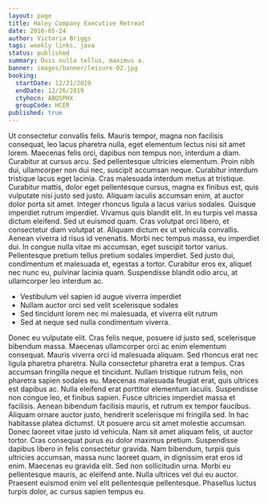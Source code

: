 ```yaml
---
layout: page
title: Haley Company Executive Retreat
date: 2016-05-24
author: Victoria Briggs
tags: weekly links, java
status: published
summary: Duis nulla tellus, maximus a.
banner: images/banner/leisure-02.jpg
booking:
  startDate: 12/21/2019
  endDate: 12/26/2019
  ctyhocn: ABQSPHX
  groupCode: HCER
published: true
---
```

Ut consectetur convallis felis. Mauris tempor, magna non facilisis consequat, leo lacus pharetra nulla, eget elementum lectus nisi sit amet lorem. Maecenas felis orci, dapibus non tempus non, interdum a diam. Curabitur at cursus arcu. Sed pellentesque ultricies elementum. Proin nibh dui, ullamcorper non dui nec, suscipit accumsan neque. Curabitur interdum tristique lacus eget lacinia. Cras malesuada interdum metus at tristique. Curabitur mattis, dolor eget pellentesque cursus, magna ex finibus est, quis vulputate nisi justo sed justo. Aliquam iaculis accumsan enim, at auctor dolor porta sit amet. Integer rhoncus ligula a lacus varius sodales. Quisque imperdiet rutrum imperdiet. Vivamus quis blandit elit. In eu turpis vel massa dictum eleifend. Sed ut euismod quam.
Cras volutpat orci libero, et consectetur diam volutpat at. Aliquam dictum ex ut vehicula convallis. Aenean viverra id risus id venenatis. Morbi nec tempus massa, eu imperdiet dui. In congue nulla vitae mi accumsan, eget suscipit tortor varius. Pellentesque pretium tellus pretium sodales imperdiet. Sed justo dui, condimentum et malesuada et, egestas a tortor. Curabitur eros ex, aliquet nec nunc eu, pulvinar lacinia quam. Suspendisse blandit odio arcu, at ullamcorper leo interdum ac.

* Vestibulum vel sapien id augue viverra imperdiet
* Nullam auctor orci sed velit scelerisque sodales
* Sed tincidunt lorem nec mi malesuada, et viverra elit rutrum
* Sed at neque sed nulla condimentum viverra.

Donec eu vulputate elit. Cras felis neque, posuere id justo sed, scelerisque bibendum massa. Maecenas ullamcorper orci ac enim elementum consequat. Mauris viverra orci id malesuada aliquam. Sed rhoncus erat nec ligula pharetra pharetra. Nulla consectetur pharetra erat a tempus. Cras accumsan fringilla neque et tincidunt. Nullam tristique rutrum felis, non pharetra sapien sodales eu. Maecenas malesuada feugiat erat, quis ultrices est dapibus ac. Nulla eleifend erat porttitor elementum iaculis. Suspendisse non congue leo, et finibus sapien. Fusce ultricies imperdiet massa et facilisis.
Aenean bibendum facilisis mauris, et rutrum ex tempor faucibus. Aliquam ornare auctor justo, hendrerit scelerisque mi fringilla sed. In hac habitasse platea dictumst. Ut posuere arcu sit amet molestie accumsan. Donec laoreet vitae justo id vehicula. Nam sit amet aliquam felis, ut auctor tortor. Cras consequat purus eu dolor maximus pretium. Suspendisse dapibus libero in felis consectetur gravida. Nam bibendum, turpis quis ultricies accumsan, massa nunc laoreet quam, in dignissim erat eros id enim. Maecenas eu gravida elit. Sed non sollicitudin urna. Morbi eu pellentesque mauris, ac eleifend ante. Nulla ultrices vel dui eu auctor. Praesent euismod enim vel elit pellentesque pellentesque. Phasellus luctus turpis dolor, ac cursus sapien tempus eu.
